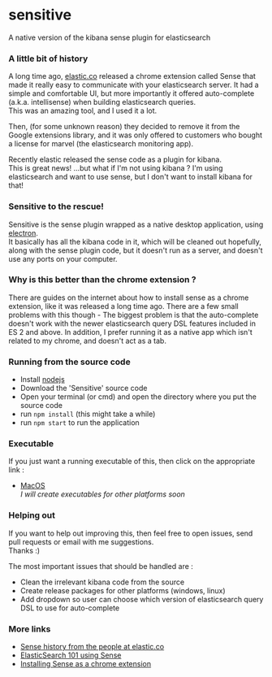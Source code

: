 # sensitive
A native version of the kibana sense plugin for elasticsearch



### A little bit of history  
A long time ago, [elastic.co](http://elastic.co) released a chrome extension called Sense that made it really easy to communicate with your elasticsearch server. It had a simple and comfortable UI, but more importantly it offered auto-complete (a.k.a. intellisense) when building elasticsearch queries.  
This was an amazing tool, and I used it a lot.  

Then, (for some unknown reason) they decided to remove it from the Google extensions library, and it was only offered to customers who bought a license for marvel (the elasticsearch monitoring app).  

Recently elastic released the sense code as a plugin for kibana.  
This is great news! ...but what if I'm not using kibana ? I'm using elasticsearch and want to use sense, but I don't want to install kibana for that!  

### Sensitive to the rescue!  
Sensitive is the sense plugin wrapped as a native desktop application, using [electron](http://electron.atom.io/).  
It basically has all the kibana code in it, which will be cleaned out hopefully, along with the sense plugin code, but it doesn't run as a server, and doesn't use any ports on your computer.  


### Why is this better than the chrome extension ?  
There are guides on the internet about how to install sense as a chrome extension, like it was released a long time ago.   There are a few small problems with this though - The biggest problem is that the auto-complete doesn't work with the newer elasticsearch query DSL features included in ES 2 and above. In addition, I prefer running it as a native app which isn't related to my chrome, and doesn't act as a tab.


### Running from the source code  
* Install [nodejs](https://nodejs.org/en/)
* Download the 'Sensitive' source code
* Open your terminal (or cmd) and open the directory where you put the source code
* run `npm install` (this might take a while)
* run `npm start` to run the application
  
### Executable  
If you just want a running executable of this, then click on the appropriate link :
* [MacOS](https://github.com/gillyb/sensitive/releases/tag/Mac_0.1)  
*I will create executables for other platforms soon*  

### Helping out  
If you want to help out improving this, then feel free to open issues, send pull requests or email with me suggestions.  
Thanks :)  

The most important issues that should be handled are :  
* Clean the irrelevant kibana code from the source
* Create release packages for other platforms (windows, linux)
* Add dropdown so user can choose which version of elasticsearch query DSL to use for auto-complete

### More links  
* [Sense history from the people at elastic.co](https://www.elastic.co/blog/sense-2-0-0-beta1)  
* [ElasticSearch 101 using Sense](http://joelabrahamsson.com/elasticsearch-101/)  
* [Installing Sense as a chrome extension](http://www.joshslauson.com/2014/06/14/how-to-install-sense-chrome-extension-from-source/)
